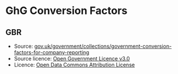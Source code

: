 # GhG Conversion Factors
## GBR
- Source: [gov.uk/government/collections/government-conversion-factors-for-company-reporting](https://www.gov.uk/government/collections/government-conversion-factors-for-company-reporting)
- Source licence: [Open Government Licence v3.0](https://www.nationalarchives.gov.uk/doc/open-government-licence/version/3/)
- Licence: [Open Data Commons Attribution License](https://opendatacommons.org/licenses/by/1-0/)